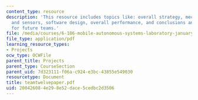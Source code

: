 ```yaml
---
content_type: resource
description: 'This resource includes topics like: overall strategy, mechanical design
  and sensors, software design, overall performance, and conclusions and suggestions
  for future teams.'
file: /media/courses/6-186-mobile-autonomous-systems-laboratory-january-iap-2005/200426084e298e52dace5cedbc2d3506_teamtwelvepaper.pdf
file_type: application/pdf
learning_resource_types:
- Projects
ocw_type: OCWFile
parent_title: Projects
parent_type: CourseSection
parent_uid: 7d323111-f06a-c924-e3bc-43855e549030
resourcetype: Document
title: teamtwelvepaper.pdf
uid: 20042608-4e29-8e52-dace-5cedbc2d3506
---
```

